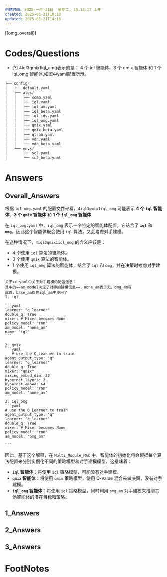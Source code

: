 ```yaml
---
创建时间: 2025-一月-21日  星期二, 10:13:17 上午
created: 2025-01-21T10:13
updated: 2025-01-21T14:16
---
```

[[omg_overall]]



# Codes/Questions

- [?] 4iql3qmix1iql_omg表示的是： 4 个 iql 智能体、3 个 qmix 智能体 和 1 个 iql_omg 智能体,如图中yaml配置所示。


```python
├── config/
│   └── default.yaml
│   ├── algs/
│   │   ├── coma.yaml
│   │   ├── iql.yaml
│   │   ├── iql_am.yaml
│   │   ├── iql_beta.yaml
│   │   ├── iql_idv.yaml
│   │   ├── iql_omg.yaml
│   │   ├── qmix.yaml
│   │   ├── qmix_beta.yaml
│   │   ├── qtran.yaml
│   │   ├── vdn.yaml
│   │   └── vdn_beta.yaml
│   └── envs/
│       ├── sc2.yaml
│       └── sc2_beta.yaml
```


# Answers

## Overall_Answers
根据 `iql_omg.yaml` 的配置文件来看，`4iql3qmix1iql_omg` 可能表示 **4 个 `iql` 智能体**、**3 个 `qmix` 智能体** 和 **1 个 `iql_omg` 智能体**

在 `iql_omg.yaml` 中，`iql_omg` 表示一个特定的智能体配置，它结合了 **`iql`** 和 **`omg`**，因此这个智能体既会使用 `iql` 算法，又会考虑对手建模。

在这种情况下，`4iql3qmix1iql_omg` 的含义应该是：
- 4 个使用 `iql` 算法的智能体。
- 3 个使用 `qmix` 算法的智能体。
- 1 个使用 `iql_omg` 算法的智能体，结合了 `iql` 和 `omg`，并在决策时考虑对手建模。
````ad-seealso
关于xx.yaml中关于对手建模的配置信息：
其中的==am_model决定了对手的建模信息==，none_am表示无，omg_am有
此外，base_am仅在iql_am中使用了
1. iql
	
```yaml
learner: "q_learner"
double_q: True
mixer: # Mixer becomes None
policy_model: "rnn"
am_model: "none_am"
name: "iql"
```
	
2. qmix
```yaml
   # use the Q_Learner to train
agent_output_type: "q"
learner: "q_learner"
double_q: True
mixer: "qmix"
mixing_embed_dim: 32
hypernet_layers: 2
hypernet_embed: 64
policy_model: "rnn"
am_model: "none_am"
```
3. iql_omg
```yaml
# use the Q_Learner to train
agent_output_type: "q"
learner: "q_learner"
double_q: True
mixer: # Mixer becomes None
policy_model: "rnn"
am_model: "omg_am"

```

````
因此，基于这个解释，在 `Multi_Module_MAC` 中，智能体的初始化将会根据每个算法配置来分别实例化不同的策略模型和对手建模模型。这意味着：
- **`iql` 智能体**：将使用 `iql` 策略模型，可能没有对手建模。
- **`qmix` 智能体**：将使用 `qmix` 策略模型，使用 Q-value 混合来做决策，没有对手建模。
- **`iql_omg` 智能体**：将使用 `iql` 策略模型，同时利用 `omg_am` 对手建模来推测其他智能体的潜在目标和策略。


## 1_Answers


## 2_Answers


## 3_Answers




# FootNotes
